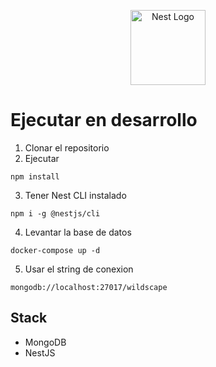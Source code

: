 <p align="center">
  <a href="http://nestjs.com/" target="blank"><img src="https://nestjs.com/img/logo-small.svg" width="120" alt="Nest Logo" /></a>
</p>

# Ejecutar en desarrollo

1.  Clonar el repositorio
2.  Ejecutar

```
npm install
```

3.  Tener Nest CLI instalado

```
npm i -g @nestjs/cli
```

4.  Levantar la base de datos

```
docker-compose up -d
```

5.  Usar el string de conexion

```
mongodb://localhost:27017/wildscape
```

## Stack

- MongoDB
- NestJS
